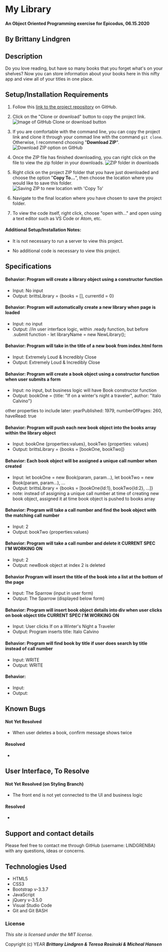 # My Library

#### An Object Oriented Programming exercise for Epicodus, 06.15.2020

## By Brittany Lindgren

## Description

Do you love reading, but have so many books that you forget what's on your shelves? Now you can store information about your books here in this nifty app and view all of your titles in one place.

## Setup/Installation Requirements

1. Follow this [link to the project repository](https://github.com/LINDGRENBA/my-library) on GitHub.

2. Click on the "Clone or download" button to copy the project link.
![Image of GitHub Clone or download button](img/readme/clone-download-button.PNG) 

3. If you are comfortable with the command line, you can copy the project link and clone it through your commad line with the command `git clone`. Otherwise, I recommend choosing "**Download ZIP**". 
![Download ZIP option on GitHub](img/readme/download-zip.PNG)

4. Once the ZIP file has finished downloading, you can right click on the file to view the zip folder in your downloads. 
![ZIP folder in downloads](img/readme/zip-folder.PNG)

5. Right click on the project ZIP folder that you have just downloaded and choose the option "**Copy To...**", then choose the location where you would like to save this folder. 
![Saving ZIP to new location with 'Copy To'](img/readme/copy-to.PNG)

6. Navigate to the final location where you have chosen to save the project folder.

7. To view the code itself, right click, choose "open with..." and open using a text editor such as VS Code or Atom, etc.

#### Additional Setup/Installation Notes:

* It is not necessary to run a server to view this project.

* No additional code is necessary to view this project.

## Specifications

#### Behavior: Program will create a library object using a constructor function
* Input: No input
* Output: brittsLibrary = {books = [], currentId = 0}

#### Behavior: Program will automatically create a new library when page is loaded
* Input: no input
* Output: //in user interface logic, within .ready function, but before .submit function - let libraryName = new NewLibrary();

#### Behavior: Program will take in the title of a new book from index.html form
* Input: Extremely Loud & Incredibly Close
* Output: Extremely Loud & Incredibly Close

#### Behavior: Program will create a book object using a constructor function when user submits a form
* Input: no input, but business logic will have Book constructor function
* Output: bookOne = {title: "If on a winter's night a traveler", author: "Italo Calvino"}

other properties to include later: yearPublished: 1979, numberOfPages: 260, haveRead: true 

#### Behavior: Program will push each new book object into the books array within the library object  
* Input: bookOne {properties:values}, bookTwo {properties: values}
* Output: brittsLibrary = {books = [bookOne, bookTwo]}

#### Behavior: Each book object will be assigned a unique call number when created 
* Input: let bookOne = new Book(param, param...), let bookTwo = new Book(param, param...), ...
* Output: brittsLibrary = {books = [bookOne{Id:1}, bookTwo{Id:2}, ...]}
* note: instead of assigning a unique call number at time of creating new book object, assigned it at time book object is pushed to books array

#### Behavior: Program will take a call number and find the book object with the matching call number 
* Input: 2
* Output: bookTwo {properties:values}

#### Behavior: Program will take a call number and delete it **CURRENT SPEC I'M WORKING ON**
* Input: 2
* Output: newBook object at index 2 is deleted

#### Behavior Program will insert the title of the book into a list at the bottom of the page
* Input: The Sparrow (input in user form)
* Output: The Sparrow (displayed below form)

#### Behavior: Program will insert book object details into div when user clicks on book object title **CURRENT SPEC I'M WORKING ON**
* Input: User clicks If on a Winter's Night a Traveler
* Output: Program inserts title: Italo Calvino

#### Behavior: Program will find book by title if user does search by title instead of call number
* Input: WRITE
* Output: WRITE

#### Behavior:
* Input: 
* Output:

## Known Bugs

#### Not Yet Resolved
* When user deletes a book, confirm message shows twice
#### Resolved
* 


## User Interface, To Resolve
#### Not Yet Resolved (on Styling Branch)
* The front end is not yet connected to the UI and business logic
#### Resolved
* 

## Support and contact details

Please feel free to contact me through GitHub (username: LINDGRENBA) with any questions, ideas or concerns.  

## Technologies Used

* HTML5
* CSS3
* Bootstrap v-3.3.7
* JavaScript
* jQuery v-3.5.0
* Visual Studio Code 
* Git and Git BASH 

### License

*This site is licensed under the MIT license.*

Copyright (c) YEAR **_Brittany Lindgren & Teresa Rosinski & Micheal Hansen_**